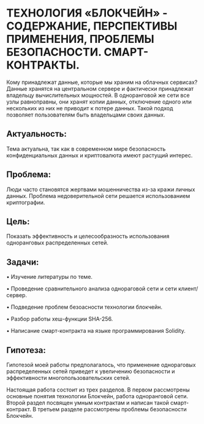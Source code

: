 # ТЕХНОЛОГИЯ «БЛОКЧЕЙН» - СОДЕРЖАНИЕ, ПЕРСПЕКТИВЫ ПРИМЕНЕНИЯ, ПРОБЛЕМЫ БЕЗОПАСНОСТИ. СМАРТ-КОНТРАКТЫ.

Кому принадлежат данные, которые мы храним на облачных сервисах? Данные хранятся на центральном сервере и фактически принадлежат владельцу вычислительных мощностей. В одноранговой же сети все узлы равноправны, они хранят копии данных, отключение одного или нескольких из них не приводит к потере данных. Такой подход позволяет пользователям быть владельцами своих данных.
## Актуальность: 
Тема актуальна, так как в современном мире безопасность конфиденциальных данных и криптовалюта имеют растущий интерес.
## Проблема: 
Люди часто становятся жертвами мошенничества из-за кражи личных данных. Проблема недоверительной сети решается использованием криптографии.
## Цель: 
Показать эффективность и целесообразность использования одноранговых распределенных сетей.
## Задачи:
• Изучение литературы по теме.

• Проведение сравнительного анализа однораговой сети и сети клиент/сервер.

• Подведение проблем безоасности технологии блокчейн.

• Разбор работы хеш-функции SHA-256.

• Написание смарт-контракта на языке программирования Solidity.

## Гипотеза:
Гипотезой моей работы предполагалось, что применение однораговых распределенных сетей приведет к увеличению безопасности и эффективности многопользовательских сетей.

Настоящая работа состоит из трех разделов. В первом рассмотрены основные понятия технологии Блокчейн, работа одноранговой сети. Второй раздел посвящен умным контрактам и написан такой смарт-контракт. В третьем разделе рассмотрены проблемы безопасности Блокчейн.
